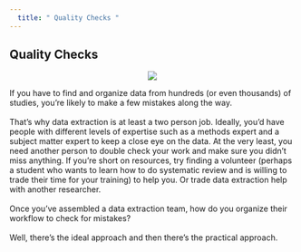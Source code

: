 ```yaml
---
  title: " Quality Checks "
---
```


## Quality Checks

<center>
<img src="{{site.baseurl}}/img/desk.jpg">
</center>


If you have to find and organize data from hundreds (or even thousands) of studies, you’re likely to make a few mistakes along the way. 
<br><br>
That’s why data extraction is at least a two person job. Ideally, you’d have people with different levels of expertise such as a methods expert and a subject matter expert to keep a close eye on the data. At the very least, you need another person to double check your work and make sure you didn’t miss anything. If you’re short on resources, try finding a volunteer (perhaps a student who wants to learn how to do systematic review and is willing to trade their time for your training) to help you. Or trade data extraction help with another researcher.
<br><br>
Once you’ve assembled a data extraction team, how do you organize their workflow to check for mistakes?
<br><br>
Well, there’s the ideal approach and then there’s the practical approach.
